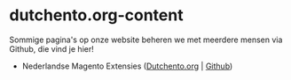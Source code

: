# dutchento.org-content
Sommige pagina's op onze website beheren we met meerdere mensen via Github, die vind je hier!
* Nederlandse Magento Extensies (<a href="https://github.com/Dutchento/dutchento.org-content/blob/master/_pages/nederlandse-magento-extensies.md">Dutchento.org</a> | <a href="https://github.com/Dutchento/dutchento.org-content/blob/master/_pages/nederlandse-magento-extensies.md">Github</a>)

